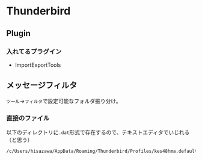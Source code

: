 # Thunderbird
## Plugin
### 入れてるプラグイン
- ImportExportTools

## メッセージフィルタ
`ツール`->`フィルタ`で設定可能なフォルダ振り分け。
### 直接のファイル
以下のディレクトリに`.dat`形式で存在するので、テキストエディタでいじれる（と思う）
```bash
/c/Users/hisazawa/AppData/Roaming/Thunderbird/Profiles/kes48hma.default/Mail/pop.nttr.co.jp
```


